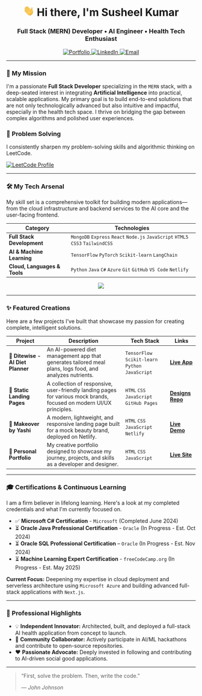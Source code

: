 <h1 align="center">
  <img src="https://raw.githubusercontent.com/ABSphreak/ABSphreak/master/gifs/Hi.gif" width="30px">
  Hi there, I'm Susheel Kumar
</h1>

<h3 align="center">Full Stack (MERN) Developer • AI Engineer • Health Tech Enthusiast</h3>

<p align="center">
  <a href="https://webpagesbypatel.github.io/susheel.porfolio/" target="_blank">
    <img src="https://img.shields.io/badge/Explore_My_Portfolio-3B82F6?style=for-the-badge&logo=rocket&logoColor=white" alt="Portfolio">
  </a>
  <a href="https://www.linkedin.com/in/susheel-kumar-50597029" target="_blank">
    <img src="https://img.shields.io/badge/Connect_on_LinkedIn-0A66C2?style=for-the-badge&logo=linkedin&logoColor=white" alt="LinkedIn">
  </a>
  <a href="mailto:thotasusheelkumar04@gmail.com">
    <img src="https://img.shields.io/badge/Contact_Me-D14836?style=for-the-badge&logo=gmail&logoColor=white" alt="Email">
  </a>
</p>

---

### 🚀 My Mission
I'm a passionate **Full Stack Developer** specializing in the `MERN` stack, with a deep-seated interest in integrating **Artificial Intelligence** into practical, scalable applications. My primary goal is to build end-to-end solutions that are not only technologically advanced but also intuitive and impactful, especially in the health tech space. I thrive on bridging the gap between complex algorithms and polished user experiences.

### 🧠 Problem Solving
I consistently sharpen my problem-solving skills and algorithmic thinking on LeetCode.

<p align="left">
  <a href="https://leetcode.com/u/susheel_777/" target="_blank">
    <img src="https://img.shields.io/badge/LeetCode-susheel__777-FFA116?style=for-the-badge&logo=leetcode&logoColor=black" alt="LeetCode Profile">
  </a>
</p>

---

### 🛠️ My Tech Arsenal
My skill set is a comprehensive toolkit for building modern applications—from the cloud infrastructure and backend services to the AI core and the user-facing frontend.

| Category                      | Technologies                                                                                                    |
| ----------------------------- | --------------------------------------------------------------------------------------------------------------- |
| **Full Stack Development**    | `MongoDB` `Express` `React` `Node.js` `JavaScript` `HTML5` `CSS3` `TailwindCSS`                                 |
| **AI & Machine Learning**     | `TensorFlow` `PyTorch` `Scikit-learn` `LangChain`                                                                 |
| **Cloud, Languages & Tools**  | `Python` `Java` `C#` `Azure` `Git` `GitHub` `VS Code` `Netlify`                                                 |

<p align="center">
  <img src="https://skillicons.dev/icons?i=react,nodejs,express,mongodb,js,html,css,tailwind,python,tensorflow,pytorch,sklearn,java,cs,azure,git,vscode,netlify&perline=9" />
</p>

---

### ✨ Featured Creations
Here are a few projects I've built that showcase my passion for creating complete, intelligent solutions.

| Project                                    | Description                                                                                                   | Tech Stack                                                     | Links                                                                                                              |
| ------------------------------------------ | ------------------------------------------------------------------------------------------------------------- | -------------------------------------------------------------- | ------------------------------------------------------------------------------------------------------------------ |
| 🥗 **Ditewise - AI Diet Planner**          | An AI-powered diet management app that generates tailored meal plans, logs food, and analyzes nutrients.          | `TensorFlow` `Scikit-learn` `Python` `JavaScript`                | [**Live App**](https://ditewise.netlify.app/community)                                                             |
| 🎨 **Static Landing Pages**                | A collection of responsive, user-friendly landing pages for various mock brands, focused on modern UI/UX principles. | `HTML` `CSS` `JavaScript` `GitHub Pages`                         | [**Designs Repo**](https://webpagesbypatel.github.io/designs/)                                                     |
| 💄 **Makeover by Yashi**                  | A modern, lightweight, and responsive landing page built for a mock beauty brand, deployed on Netlify.            | `HTML` `CSS` `JavaScript` `Netlify`                              | [**Live Demo**](https://makeoverbyyashi.netlify.app/)                                                              |
| 💼 **Personal Portfolio**                 | My creative portfolio designed to showcase my journey, projects, and skills as a developer and designer.        | `HTML` `CSS` `JavaScript`                                      | [**Live Site**](https://webpagesbypatel.github.io/susheel.porfolio/)                                               |

---

### 🎓 Certifications & Continuous Learning
I am a firm believer in lifelong learning. Here's a look at my completed credentials and what I'm currently focused on.

- ✅ **Microsoft C# Certification** - `Microsoft` (Completed June 2024)
- ⏳ **Oracle Java Professional Certification** - `Oracle` (In Progress - Est. Oct 2024)
- ⏳ **Oracle SQL Professional Certification** – `Oracle` (In Progress - Est. Nov 2024)
- ⏳ **Machine Learning Expert Certification** - `freeCodeCamp.org` (In Progress - Est. May 2025)

**Current Focus:** Deepening my expertise in cloud deployment and serverless architecture using `Microsoft Azure` and building advanced full-stack applications with `Next.js`.

---

### 🌟 Professional Highlights

- 💡 **Independent Innovator:** Architected, built, and deployed a full-stack AI health application from concept to launch.
- 🤝 **Community Collaborator:** Actively participate in AI/ML hackathons and contribute to open-source repositories.
- ❤️ **Passionate Advocate:** Deeply invested in following and contributing to AI-driven social good applications.

---

> “First, solve the problem. Then, write the code.”
>
> — *John Johnson*
